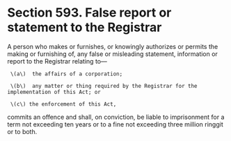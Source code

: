 # Section 593. False report or statement to the Registrar

A person who makes or furnishes, or knowingly authorizes or permits the making or furnishing of, any false or misleading statement, information or report to the Registrar relating to—

     \(a\)  the affairs of a corporation;

     \(b\)  any matter or thing required by the Registrar for the implementation of this Act; or

     \(c\) the enforcement of this Act,

commits an offence and shall, on conviction, be liable to imprisonment for a term not exceeding ten years or to a fine not exceeding three million ringgit or to both.

